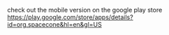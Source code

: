 check out the mobile version on the google play store
https://play.google.com/store/apps/details?id=org.spacecone&hl=en&gl=US
